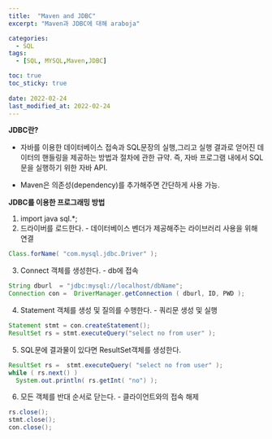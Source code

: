 ```yaml
---
title:  "Maven and JDBC"
excerpt: "Maven과 JDBC에 대해 araboja"

categories:
  - SQL
tags:
  - [SQL, MYSQL,Maven,JDBC]

toc: true
toc_sticky: true
 
date: 2022-02-24
last_modified_at: 2022-02-24
---
```

   
**JDBC란?**   
- 자바를 이용한 데이터베이스 접속과 SQL문장의 실행,그리고 실행 결과로 얻어진 데이터의 핸들링을 제공하는 방법과 절차에 관한 규약. 즉, 자바 프로그램 내에서 SQL문을 실행하기 위한 자바 API.   
+ Maven은 의존성(dependency)를 추가해주면 간단하게 사용 가능.
    

**JDBC를 이용한 프로그래밍 방법**
1. import java sql.*;
2. 드라이버를 로드한다. - 데이터베이스 벤더가 제공해주는 라이브러리 사용을 위해 연결   
```java 
Class.forName( "com.mysql.jdbc.Driver" );
```
3. Connect 객체를 생성한다. - db에 접속   
```java 
String dburl  = "jdbc:mysql://localhost/dbName";   
Connection con =  DriverManager.getConnection ( dburl, ID, PWD );
```
4. Statement 객체를 생성 및 질의를 수행한다. - 쿼리문 생성 및 실행
```java 
Statement stmt = con.createStatement();
ResultSet rs = stmt.executeQuery("select no from user" );
```
5. SQL문에 결과물이 있다면 ResultSet객체를 생성한다.
```java 
ResultSet rs =  stmt.executeQuery( "select no from user" );   
while ( rs.next() )   
  System.out.println( rs.getInt( "no") );
```
6. 모든 객체를 반대 순서로 닫는다. - 클라이언트와의 접속 해제
```java
rs.close();
stmt.close();
con.close();
```


